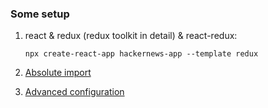 ### Some setup

1. react & redux (redux toolkit in detail) & react-redux:

   `npx create-react-app hackernews-app --template redux`

2. [Absolute import](https://create-react-app.dev/docs/importing-a-component#absolute-imports)

3. [Advanced configuration](https://create-react-app.dev/docs/advanced-configuration/)
